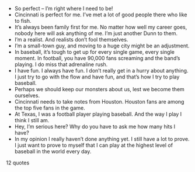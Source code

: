  - So perfect – I’m right where I need to be!
 - Cincinnati is perfect for me. I’ve met a lot of good people there who like to fish.
 - It’s always been family first for me. No matter how well my career goes, nobody here will ask anything of me. I’m just another Dunn to them.
 - I’m a realist. And realists don’t fool themselves.
 - I’m a small-town guy, and moving to a huge city might be an adjustment.
 - In baseball, it’s tough to get up for every single game, every single moment. In football, you have 90,000 fans screaming and the band’s playing. I do miss that adrenaline rush.
 - I have fun. I always have fun. I don’t really get in a hurry about anything. I just try to go with the flow and have fun, and that’s how I try to play baseball.
 - Perhaps we should keep our monsters about us, lest we become them ourselves.
 - Cincinnati needs to take notes from Houston. Houston fans are among the top five fans in the game.
 - At Texas, I was a football player playing baseball. And the way I play I think I still am.
 - Hey, I’m serious here? Why do you have to ask me how many hits I have?
 - In my opinion I really haven’t done anything yet. I still have a lot to prove. I just want to prove to myself that I can play at the highest level of baseball in the world every day.

12 quotes